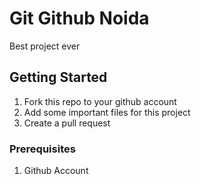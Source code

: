 # Git Github Noida 

Best project ever

## Getting Started

1. Fork this repo to your github account</br>
2. Add some important files for this project</br>
3. Create a pull request </br>


### Prerequisites

1. Github Account

